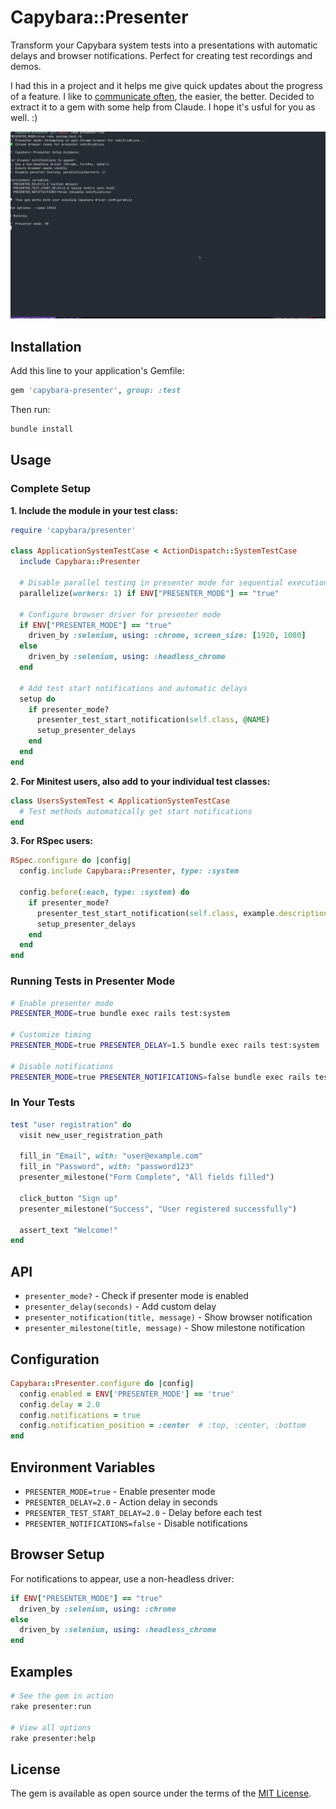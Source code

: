 # Capybara::Presenter

Transform your Capybara system tests into a presentations with automatic delays and browser notifications. Perfect for creating test recordings and demos.

I had this in a project and it helps me give quick updates about the progress of a feature. I like to [communicate often](https://josecoelho.com/Software-Engineer/Communicate-often), the easier, the better. Decided to extract it to a gem with some help from Claude. I hope it's usful for you as well. :)

![Demo](./examples/presenter.gif)

## Installation

Add this line to your application's Gemfile:

```ruby
gem 'capybara-presenter', group: :test
```

Then run:

```bash
bundle install
```

## Usage

### Complete Setup

**1. Include the module in your test class:**

```ruby
require 'capybara/presenter'

class ApplicationSystemTestCase < ActionDispatch::SystemTestCase
  include Capybara::Presenter
  
  # Disable parallel testing in presenter mode for sequential execution
  parallelize(workers: 1) if ENV["PRESENTER_MODE"] == "true"
  
  # Configure browser driver for presenter mode
  if ENV["PRESENTER_MODE"] == "true"
    driven_by :selenium, using: :chrome, screen_size: [1920, 1080]
  else
    driven_by :selenium, using: :headless_chrome
  end
  
  # Add test start notifications and automatic delays
  setup do
    if presenter_mode?
      presenter_test_start_notification(self.class, @NAME)
      setup_presenter_delays
    end
  end
end
```

**2. For Minitest users, also add to your individual test classes:**

```ruby
class UsersSystemTest < ApplicationSystemTestCase
  # Test methods automatically get start notifications
end
```

**3. For RSpec users:**

```ruby
RSpec.configure do |config|
  config.include Capybara::Presenter, type: :system
  
  config.before(:each, type: :system) do
    if presenter_mode?
      presenter_test_start_notification(self.class, example.description)
      setup_presenter_delays
    end
  end
end
```

### Running Tests in Presenter Mode

```bash
# Enable presenter mode
PRESENTER_MODE=true bundle exec rails test:system

# Customize timing
PRESENTER_MODE=true PRESENTER_DELAY=1.5 bundle exec rails test:system

# Disable notifications
PRESENTER_MODE=true PRESENTER_NOTIFICATIONS=false bundle exec rails test:system
```

### In Your Tests

```ruby
test "user registration" do
  visit new_user_registration_path
  
  fill_in "Email", with: "user@example.com"
  fill_in "Password", with: "password123"
  presenter_milestone("Form Complete", "All fields filled")
  
  click_button "Sign up"
  presenter_milestone("Success", "User registered successfully")
  
  assert_text "Welcome!"
end
```

## API

- `presenter_mode?` - Check if presenter mode is enabled
- `presenter_delay(seconds)` - Add custom delay
- `presenter_notification(title, message)` - Show browser notification
- `presenter_milestone(title, message)` - Show milestone notification

## Configuration

```ruby
Capybara::Presenter.configure do |config|
  config.enabled = ENV['PRESENTER_MODE'] == 'true'
  config.delay = 2.0
  config.notifications = true
  config.notification_position = :center  # :top, :center, :bottom
end
```

## Environment Variables

- `PRESENTER_MODE=true` - Enable presenter mode
- `PRESENTER_DELAY=2.0` - Action delay in seconds
- `PRESENTER_TEST_START_DELAY=2.0` - Delay before each test
- `PRESENTER_NOTIFICATIONS=false` - Disable notifications

## Browser Setup

For notifications to appear, use a non-headless driver:

```ruby
if ENV["PRESENTER_MODE"] == "true"
  driven_by :selenium, using: :chrome
else
  driven_by :selenium, using: :headless_chrome
end
```

## Examples

```bash
# See the gem in action
rake presenter:run

# View all options
rake presenter:help
```

## License

The gem is available as open source under the terms of the [MIT License](https://opensource.org/licenses/MIT).
